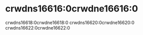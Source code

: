 # crwdns16616:0crwdne16616:0

crwdns16618:0crwdne16618:0 crwdns16620:0crwdne16620:0 crwdns16622:0crwdne16622:0